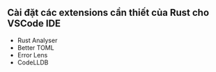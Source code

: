## Cài đặt các extensions cần thiết của Rust cho VSCode IDE

+ Rust Analyser
+ Better TOML 
+ Error Lens
+ CodeLLDB 
